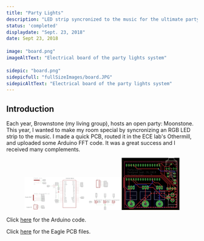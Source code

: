 ```yaml
---
title: "Party Lights"
description: "LED strip syncronized to the music for the ultimate party experience"
status: 'completed'
displaydate: "Sept. 23, 2018"
date: Sept 23, 2018

image: "board.png"
imageAltText: "Electrical board of the party lights system"

sidepic: "board.png"
sidepicfull: "fullSizeImages/board.JPG"
sidepicAltText: "Electrical board of the party lights system"
---
```


## Introduction
Each year, Brownstone (my living group), hosts an open party: Moonstone.  This year, I wanted to make my room special by syncronizing an RGB LED strip to the music.  I made a quick PCB, routed it in the ECE lab's Othermill, and uploaded some Arduino FFT code.  It was a great success and I received many complements.


<div style="text-align: center;">
<a href="schem.png"><img src="schem.png" style="width:50%;display:inline-block;" /></a>
<a href="brd.png"><img src="brd.png" style="width:30%;display:inline-block;"/></a>
</div>

Click <a href="partylights.ino">here</a> for the Arduino code.

Click <a href="PartyLights">here</a> for the Eagle PCB files.